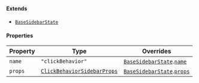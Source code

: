 #### Extends

* [`BaseSidebarState`](BaseSidebarState.md)

#### Properties

| Property                   | Type                                                        | Overrides                                                                      |
| -------------------------- | ----------------------------------------------------------- | ------------------------------------------------------------------------------ |
| <a id="name"></a> `name`   | `"clickBehavior"`                                           | [`BaseSidebarState`](BaseSidebarState.md).[`name`](BaseSidebarState.md#name)   |
| <a id="props"></a> `props` | [`ClickBehaviorSidebarProps`](ClickBehaviorSidebarProps.md) | [`BaseSidebarState`](BaseSidebarState.md).[`props`](BaseSidebarState.md#props) |
